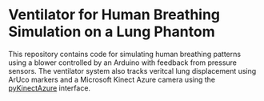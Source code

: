 # Ventilator for Human Breathing Simulation on a Lung Phantom

This repository contains code for simulating human breathing patterns using a blower controlled by an Arduino with feedback from pressure sensors. The ventilator system also tracks veritcal lung displacement using ArUco markers and a Microsoft Kinect Azure camera using the [pyKinectAzure](https://github.com/ibaiGorordo/pyKinectAzure) interface.


